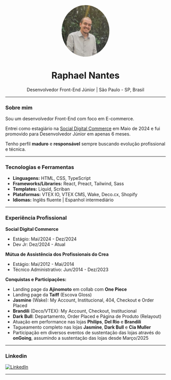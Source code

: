 <!-- Raphael Nantes - README Profile -->

<p align="center">
  <img src="https://raw.githubusercontent.com/Raphanantes22/Raphanantes22/main/profile-pic.png" width="150" alt="Raphael Nantes" style="border-radius: 50%;" />
</p>

<h1 align="center">Raphael Nantes </h1>

<p align="center">
  Desenvolvedor Front-End Júnior | São Paulo - SP, Brasil
</p>

---

### Sobre mim

Sou um desenvolvedor Front-End com foco em E-commerce.

Entrei como estagiário na [Social Digital Commerce](https://www.socialsa.com/) em Maio de 2024 e fui promovido para Desenvolvedor Júnior em apenas 6 meses.

Tenho perfil **maduro** e **responsável** sempre buscando evolução profissional e técnica.

---

###  Tecnologias e Ferramentas

- **Linguagens:** HTML, CSS, TypeScript
- **Frameworks/Libraries:** React, Preact, Tailwind, Sass
- **Templates:** Liquid, Scriban
- **Plataformas:** VTEX IO, VTEX CMS, Wake, Deco.cx, Shopify
- **Idiomas:** Inglês fluente | Espanhol intermediário

---

###  Experiência Profissional

**Social Digital Commerce**
-  Estágio: Mai/2024 - Dez/2024
-  Dev Jr: Dez/2024 - Atual

**Mútua de Assistência dos Profissionais do Crea**
-  Estágio: Mai/2012 - Mai/2014
-  Técnico Administrativo: Jun/2014 - Dez/2023

**Conquistas e Participações:**
-  Landing page da **Ajinomoto** em collab com **One Piece**
-  Landing page da **Taiff** (Escova Gloss)
-  **Jasmine** (Wake): My Account, Institucional, 404, Checkout e Order Placed
-  **Brandili** (Deco/VTEX): My Account, Checkout, Institucional
-  **Dark Bull**: Departamento, Order Placed e Página de Produto (Relayout)
-  Atuação em performance nas lojas **Philips**, **Del Rio** e **Brandili**
-  Tagueamento completo nas lojas **Jasmine**, **Dark Bull** e **Cia Muller**
-  Participação em diversos eventos de sustentação das lojas através do **onGoing**, assumindo a sustentação das lojas desde Março/2025

---

###  Linkedin

[![LinkedIn](https://img.shields.io/badge/-Raphael%20Nantes-blue?style=for-the-badge&logo=Linkedin&logoColor=white&link=https://www.linkedin.com/in/raphael-nantes)](https://www.linkedin.com/in/raphael-nantes)

---

> 


